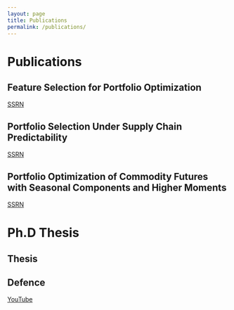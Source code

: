 ```yaml
---
layout: page
title: Publications
permalink: /publications/
---
```


# Publications

## Feature Selection for Portfolio Optimization
[SSRN](https://papers.ssrn.com/sol3/papers.cfm?abstract_id=2548800)

## Portfolio Selection Under Supply Chain Predictability
[SSRN](https://papers.ssrn.com/sol3/papers.cfm?abstract_id=2755474)

## Portfolio Optimization of Commodity Futures with Seasonal Components and Higher Moments
[SSRN](hhttps://papers.ssrn.com/sol3/papers.cfm?abstract_id=2869969)

# Ph.D Thesis
## Thesis

## Defence
[YouTube](https://www.youtube.com/watch?v=TccVnTlF2Q0)


